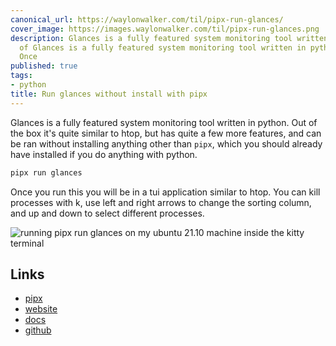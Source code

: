 ```yaml
---
canonical_url: https://waylonwalker.com/til/pipx-run-glances/
cover_image: https://images.waylonwalker.com/til/pipx-run-glances.png
description: Glances is a fully featured system monitoring tool written in python.  Out
  of Glances is a fully featured system monitoring tool written in python.  Out of
  Once
published: true
tags:
- python
title: Run glances without install with pipx
---
```


Glances is a fully featured system monitoring tool written in python.  Out of the box it's quite similar to htop, but has quite a few more features, and can be ran without installing anything other than `pipx`, which you should already have installed if you do anything with python.


``` bash
pipx run glances
```

Once you run this you will be in a tui application similar to htop.  You can kill processes with k, use left and right arrows to change the sorting column, and up and down to select different processes.

![running pipx run glances on my ubuntu 21.10 machine inside the kitty terminal](https://images.waylonwalker.com/pipx-run-glances.png)

## Links

* [pipx](https://pypa.github.io/pipx/)
* [website](https://nicolargo.github.io/glances/)
* [docs](https://glances.readthedocs.io/en/latest/index.html)
* [github](https://github.com/nicolargo/glances)